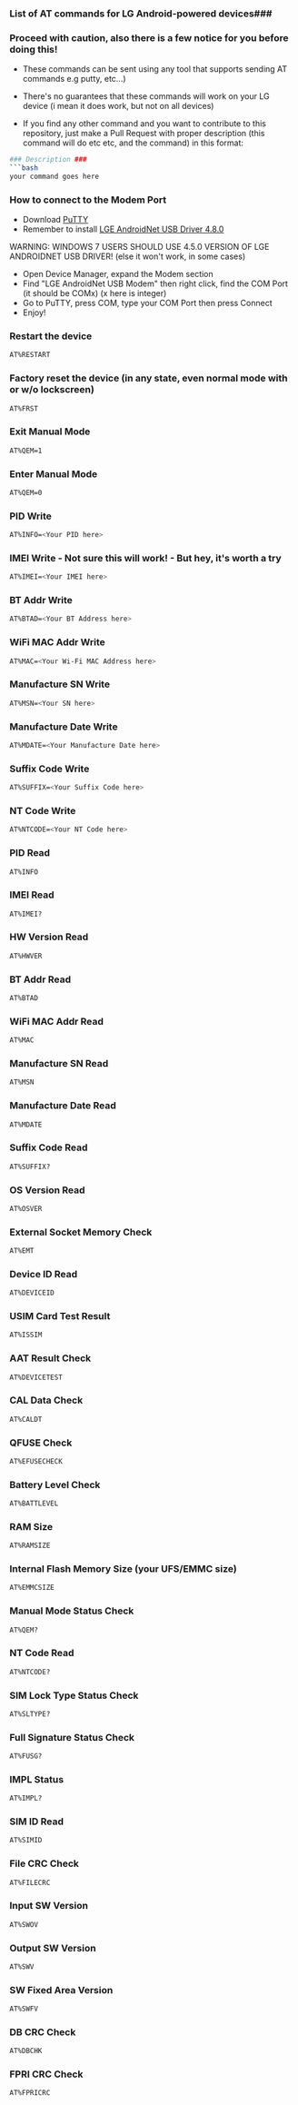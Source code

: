 ### List of AT commands for LG Android-powered devices###

### Proceed with caution, also there is a few notice for you before doing this! ###
 + These commands can be sent using any tool that supports sending AT commands e.g putty, etc...)
 
 + There's no guarantees that these commands will work on your LG device (i mean it does work, but not on all devices)

 + If you find any other command and you want to contribute to this repository, just make a Pull Request with proper description (this command will do etc etc, and the command) in this format:
```bash
### Description ###
```bash
your command goes here
```

### How to connect to the Modem Port ###
+ Download [PuTTY](https://www.putty.org/)
+ Remember to install [LGE AndroidNet USB Driver 4.8.0](https://www.lg.com/us/support/help-library/lg-mobile-drivers-and-software-CT10000026-20150179827560)

WARNING: WINDOWS 7 USERS SHOULD USE 4.5.0 VERSION OF LGE ANDROIDNET USB DRIVER! (else it won't work, in some cases)
+ Open Device Manager, expand the Modem section
+ Find "LGE AndroidNet USB Modem" then right click, find the COM Port (it should be COMx) (x here is integer)
+ Go to PuTTY, press COM, type your COM Port then press Connect
+ Enjoy! 


### Restart the device ### 
```bash
AT%RESTART
```

### Factory reset the device (in any state, even normal mode with or w/o lockscreen) ###
```bash
AT%FRST
```

### Exit Manual Mode ###
```bash
AT%QEM=1
```

### Enter Manual Mode ###
```bash
AT%QEM=0
```

### PID Write ###
```bash
AT%INFO=<Your PID here>
```

### IMEI Write - Not sure this will work! - But hey, it's worth a try ###
```bash
AT%IMEI=<Your IMEI here>
```

### BT Addr Write ###
```bash
AT%BTAD=<Your BT Address here>
```

### WiFi MAC Addr Write ### 
```bash
AT%MAC=<Your Wi-Fi MAC Address here>
```

### Manufacture SN Write ###
```bash
AT%MSN=<Your SN here>
```

### Manufacture Date Write ###
```bash
AT%MDATE=<Your Manufacture Date here>
```

### Suffix Code Write ###
```bash
AT%SUFFIX=<Your Suffix Code here>
```

### NT Code Write ###
```bash
AT%NTCODE=<Your NT Code here>
```

### PID Read ###
```bash
AT%INFO
```

### IMEI Read ###
```bash
AT%IMEI?
```

### HW Version Read ###
```bash
AT%HWVER
```

### BT Addr Read ###
```bash
AT%BTAD
```

### WiFi MAC Addr Read ###
```bash
AT%MAC
```

### Manufacture SN Read ###
```bash
AT%MSN
```

### Manufacture Date Read ###
```bash
AT%MDATE
```

### Suffix Code Read ###
```bash
AT%SUFFIX?
```

### OS Version Read ###
```bash
AT%OSVER
```

### External Socket Memory Check ###
```bash
AT%EMT
```

### Device ID Read ###
```bash
AT%DEVICEID
```

### USIM Card Test Result ###
```bash
AT%ISSIM
```

### AAT Result Check ###
```bash
AT%DEVICETEST
```

### CAL Data Check ###
```bash
AT%CALDT
```

### QFUSE Check ###
```bash
AT%EFUSECHECK
```

### Battery Level Check ###
```bash
AT%BATTLEVEL
```

### RAM Size ###
```bash
AT%RAMSIZE
```

### Internal Flash Memory Size (your UFS/EMMC size) ###
```bash
AT%EMMCSIZE
```

### Manual Mode Status Check ###
```bash
AT%QEM?
```

### NT Code Read ###
```bash
AT%NTCODE?
```

### SIM Lock Type Status Check ###
```bash
AT%SLTYPE?
```

### Full Signature Status Check ###
```bash
AT%FUSG?
```

### IMPL Status ###
```bash
AT%IMPL?
```

### SIM ID Read ###
```bash
AT%SIMID
```

### File CRC Check ###
```bash
AT%FILECRC
```

### Input SW Version ###
```bash
AT%SWOV
```

### Output SW Version ###
```bash
AT%SWV
```

### SW Fixed Area Version ###
```bash
AT%SWFV
```

### DB CRC Check ###
```bash
AT%DBCHK
```

### FPRI CRC Check ###
```bash
AT%FPRICRC
```

